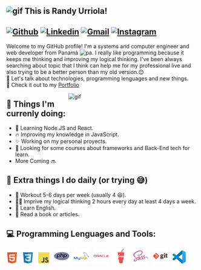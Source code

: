 
## <img alt="gif" src="https://media.giphy.com/media/C7o9DQBDU9WNLdacG1/giphy.gif" width="40" height="40" style="border-radius: 5px"> This is Randy Urriola!
[![Github](https://img.shields.io/badge/-Github-000?style=flat&logo=Github&logoColor=white)](https://github.com/randy-urriola)
[![Linkedin](https://img.shields.io/badge/-LinkedIn-blue?style=flat&logo=Linkedin&logoColor=white)](https://www.linkedin.com/in/randy-urriola/)
[![Gmail](https://img.shields.io/badge/-Gmail-c14438?style=flat&logo=Gmail&logoColor=white)](mailto:randy.urriolah@gmail.com)
[![Instagram](https://img.shields.io/badge/-@ra_codes-9B35C1?style=flat&labelColor=9B35C1&logo=instagram&logoColor=white)](https://www.instagram.com/ra_codes/)
---
Welcome to my GitHub profile! I'm a systems and computer engineer and web developer from Panamá <img  alt ="pa" src="https://github.com/timoludwig/flagpack-dart-sass/blob/main/flags/4x3/pa.svg">. I really like programming because it keeps me thinking and improving my logical thinking. I've been always searching about topic that I think can help me for my professional live and also trying to be a better person than my old version.:blush:
<br/>
💬 Let's talk about technologies, programming lenguages and new things.
<br/>
:briefcase: Check it out to my <a href="https://randy-urriola.github.io/Portfolio/" target="blank">Portfolio</a>

<img align="right" alt="gif" src="https://media.giphy.com/media/bGgsc5mWoryfgKBx1u/giphy.gif" width="340"/>

## :large_blue_diamond: Things I'm currenly doing:
- :bookmark_tabs: Learning Node.JS and React.
- :fire: Improving my knowledge in JavaScript.
- :sparkles: Working on my personal proyects.
- :telescope: Looking for some courses about frameworks and Back-End tech for learn.
- More Coming 🔜

## :large_blue_diamond: Extra things I do daily (or trying :sweat_smile:)
- :muscle: Workout 5-6 days per week (usually 4 :laughing:).
- :man_technologist: Imprive my logical thinking 2 hours every day at least 4 days a week.
- :pencil: Learn English.
- :book: Read a book or articles. 

## 💻 Programming Lenguages and Tools:
<code><img width="6%" src="https://github.com/devicons/devicon/blob/master/icons/html5/html5-original.svg" title="HTML" alt="HTML"></code>&nbsp;&nbsp;
<code><img width="6%" src="https://github.com/devicons/devicon/blob/master/icons/css3/css3-original.svg" title="CSS" alt="CSS"></code>&nbsp;&nbsp;
<code><img width="6%" src="https://github.com/devicons/devicon/blob/master/icons/javascript/javascript-original.svg" title="JavaScript" alt="JavaScript"></code>&nbsp;&nbsp;
<code><img width="8%" src="https://github.com/devicons/devicon/blob/master/icons/php/php-original.svg" title="PHP" alt="PHP"></code>&nbsp;&nbsp;
<code><img width="8%" src="https://github.com/devicons/devicon/blob/master/icons/mysql/mysql-original-wordmark.svg" title="MySQL" alt="MySQL"></code>&nbsp;&nbsp;
<code><img width="8%" src="https://github.com/devicons/devicon/blob/master/icons/oracle/oracle-original.svg" title="Oracle" alt="Oracle"></code>&nbsp;&nbsp;
<code><img width="8%" src="https://github.com/devicons/devicon/blob/master/icons/gulp/gulp-plain.svg" title="Gulp" alt="Gulp"></code>&nbsp;&nbsp;
<code><img width="8%" src="https://github.com/devicons/devicon/blob/master/icons/sass/sass-original.svg" title="sass" alt="sass"></code>&nbsp;&nbsp;
<code><img width="8%" src="https://github.com/devicons/devicon/blob/master/icons/git/git-original-wordmark.svg" title="Git" alt="git"></code>&nbsp;&nbsp;
<code><img width="7%" src="https://github.com/devicons/devicon/blob/master/icons/vscode/vscode-original.svg" title="VSCode" alt="vscode"></code>&nbsp;&nbsp;
<!--
**randy-urriola/randy-urriola** is a ✨ _special_ ✨ repository because its `README.md` (this file) appears on your GitHub profile.

Here are some ideas to get you started:

- 🔭 I’m currently working on ...
- 🌱 I’m currently learning ...
- 👯 I’m looking to collaborate on ...
- 🤔 I’m looking for help with ...
- 💬 Ask me about ...
- 📫 How to reach me: ...
- 😄 Pronouns: ...
- ⚡ Fun fact: ...
-->
